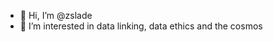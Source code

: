 - 👋 Hi, I’m @zslade
- 👀 I’m interested in data linking, data ethics and the cosmos 

<!---
zslade/zslade is a ✨ special ✨ repository because its `README.md` (this file) appears on your GitHub profile.
You can click the Preview link to take a look at your changes.
--->
